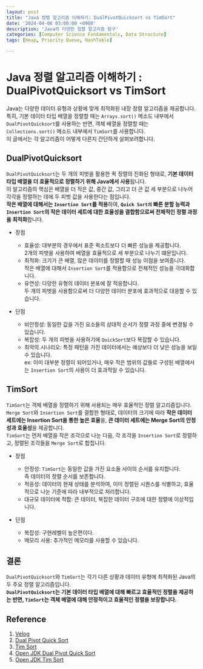 ```yaml
---
layout: post
title: "Java 정렬 알고리즘 이해하기: DualPivotQuicksort vs TimSort"
date: '2024-04-06 03:00:00 +0900'
description: 'Java의 다양한 정렬 알고리즘 탐구'
categories: [Computer Science Fundamentals, Data Structure]
tags: [Heap, Priority Queue, HashTable]

---
```

# Java 정렬 알고리즘 이해하기 : DualPivotQuicksort vs TimSort

Java는 다양한 데이터 유형과 상황에 맞게 최적화된 내장 정렬 알고리즘을 제공합니다.<br>
특히, 기본 데이터 타입 배열을 정렬할 때는 `Arrays.sort()` 메소드 내부에서 `DualPivotQuicksort`를 사용하는 반면, 객체 배열을 정렬할 때는 `Collections.sort()` 메소드 내부에서 `TimSort`를 사용합니다. <br>
 이 글에서는 각 알고리즘이 어떻게 다른지 간단하게 살펴보려합니다.

## DualPivotQuicksort

`DualPivotQuicksort`는 두 개의 피벗을 활용한 퀵 정렬의 진화된 형태로, **기본 데이터 타입 배열을 더 효율적으로 정렬하기 위해 Java에서 사용**됩니다.<br>
이 알고리즘의 핵심은 배열을 더 작은 값, 중간 값, 그리고 더 큰 값 세 부분으로 나누어 각각을 정렬하는 데에 두 피벗 값을 사용한다는 점입니다.<br>
**작은 배열에 대해서는 `Insertion Sort`를 적용**하여, **`Quick Sort의` 빠른 분할 능력과 `Insertion Sort`의 작은 데이터 세트에 대한 효율성을 결합함으로써 전체적인 정렬 과정을 최적화**합니다. <br>

 - 장점
    - 효율성: 대부분의 경우에서 표준 퀵소트보다 더 빠른 성능을 제공합니다.<br>
        2개의 피벗을 사용하여 배열을 효율적으로 세 부분으로 나누기 떄문입니다.
    - 최적화: 크기가 큰 배열, 많은 데이터를 정렬할 때 성능 이점을 보여줍니다.<br>
        작은 배열에 대해서 `Insertion Sort`를 적용함으로 전체적인 성능을 극대화합니다.
    - 유연성: 다양한 유형의 데이터 분포에 잘 적응합니다.<br>
        두 개의 피벗을 사용함으로써 더 다양한 데이터 분포에 효과적으로 대응할 수 있습니다.

    
 - 단점
    - 비안정성: 동일한 값을 가진 요소들의 상대적 순서가 정렬 과정 중에 변경될 수 있습니다.
    - 복잡성: 두 개의 피벗을 사용하기에 `QuickSort`보다 복잡할 수 있습니다.
    - 최악의 시나리오: 특정 패턴을 가진 데이터에서는 예상보다 더 낮은 성능을 보일 수 있습니다.<br>
        ex: 이미 대부분 정렬이 되어있거나, 매우 작은 범위의 값들로 구성된 배열에서는 `Insertion Sort`의 사용이 더 효과적일 수 있습니다.


## TimSort
`TimSort`는 객체 배열을 정렬하기 위해 사용되는 매우 효율적인 정렬 알고리즘입니다. <br>
`Merge Sort`와 `Insertion Sort`를 결합한 형태로, 데이터의 크기에 따라 **작은 데이터 세트에는 Insertion Sort을 통한 높은 효율**을, **큰 데이터 세트에는 Merge Sort의 안정성과 효율성**을 제공합니다.<br>
`TimSort`는 먼저 배열을 작은 조각으로 나눈 다음, 각 조각을 `Insertion Sort`로 정렬하고, 정렬된 조각들을 `Merge Sort`로 합칩니다. 

 - 장점
    - 안정성:  `TimSort`는 동일한 값을 가진 요소들 사이의 순서를 유지합니다.<br> 
        즉 데이터의 정렬 순서를 보존합니다.
    - 적응성: 데이터의 현재 상태를 분석하여, 이미 정렬된 시퀀스를 식별하고, 효율적으로 나눈 기준에 따라 내부적으로 처리합니다.
    - 대규모 데이터에 적합: 큰 데이터, 복잡한 데이터 구조에 대한 정렬에 이상적입니다.

 - 단점
    - 복잡성: 구현레벨이 높은편이다.
    - 메모리 사용: 추가적인 메모리를 사용할 수 있습니다.

## 결론

`DualPivotQuicksort`와 `TimSort`는 각기 다른 상황과 데이터 유형에 최적화된 Java의 두 주요 정렬 알고리즘입니다.<br>
**`DualPivotQuicksort`는 기본 데이터 타입 배열에 대해 빠르고 효율적인 정렬을 제공하는 반면, `TimSort`는 객체 배열에 대해 안정적이고 효율적인 정렬을 보장합니다.**


## Reference
1. [Velog](https://velog.io/@disdos0928/%EC%96%B4%EB%96%A4-%EC%A0%95%EB%A0%AC-%EC%95%8C%EA%B3%A0%EB%A6%AC%EC%A6%98%EC%9D%84-%EC%82%AC%EC%9A%A9%ED%95%A0%EA%B9%8C)
2. [Dual Pivot Quick Sort](https://dev.to/s_awdesh/double-pivot-quick-sort--javas-default-sorting-algorithm-1m4)
3. [Tim Sort](https://www.geeksforgeeks.org/timsort/?ref=header_search)
4. [Open JDK Dual Pivot Quick Sort](https://github.com/openjdk/jdk/blob/master/src/java.base/share/classes/java/util/DualPivotQuicksort.java)
5. [Open JDK Tim Sort](https://github.com/openjdk-mirror/jdk7u-jdk/blob/master/src/share/classes/java/util/TimSort.java)
